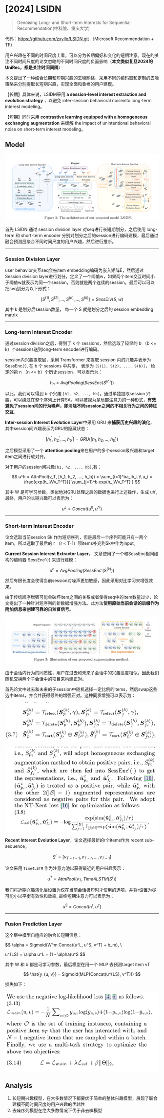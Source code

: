# [2024] LSIDN


> Denoising Long- and Short-term Interests for Sequential Recommendation(中科院、重庆大学)

代码：https://github.com/zxyllq/LSIDN.git （Microsoft Recommendation + TF）


用户兴趣在不同的时间尺度上看，可以分为长期偏好和变化的短期注意。现在的关注不同时间尺度的论文忽略的不同时间尺度的负面影响（**本文类似复旦2024的UniRec，都是关注时间间隔**）

本文提出了一种结合长期和短期兴趣的去噪网络，采用不同的编码器和定制的去噪策略来分别提取长短期兴趣，实现全面和鲁棒的用户建模。


【长期】具体来说，LSIDM采用 **a session-level interest extraction and evolution strategy** ，以避免 inter-session behavioral noiseinto long-term interest modeling。

【短期】同时采用 **contrastive learning equipped with a homogeneous exchanging augmentation** 来缓解 the impact of unintentional behavioral noise on short-term interest modeling。


## Model


![alt text](image.png)


首先 LSIDN 通过 session division layer 对seq进行长短期划分，之后使用 long-term 和 short-term encoder 分别对划分之后的session进行编码建模，最后通过融合预测层聚合不同时间尺度的用户兴趣，然后进行推断。

---

### Session Division Layer

user behavior交互seq会被item embedding编码为嵌入矩阵E，然后通过Session division layer进行划分，定义了一个阈值w，如果两个item交互时间小于阈值w就表示为同一个session，否则就是两个连续的session，最后可以可以把seq划分为以下形式：

$$
[S^{(1)}, S^{(2)},...,S^{(n)}, ..., S^{(k)}] = SessDiv(S, w)
$$

其中 k 是划分后session数量， 每一个 S 就是划分之后的 session embedding matrix

---

### Long-term Interest Encoder

通过session division之后，得到了 k 个 sessions，然后选取了较早的 b （b <= k）个sessions送到long-term encoder进行编码。

session内兴趣提取层，采用 Transformer 来提取 session 内的兴趣并表示为 SessEnc(·), 在 b 个 sessions 中共享， 表示为 ```[S(1), S(2), ..., S(b)]```， 给定的第 n （n <= b）个历史session，可以表示为：

$$
h_n = AvgPooling(SessEnc(S^{(n)}))
$$

以此，我们可以得到 b 个兴趣 ```[h1, h2, ..., hb]```。通过单独提取session 兴趣，可以绕过在整个序列上计算SA，可以被视为是局部注意力的一种形式，**有效避免了session间的行为噪声，即消除不同session之间的不相关行为之间的特征交互**.


**Inter-session Interest Evolution Layer**中采用 GRU 来**捕获历史兴趣的演化**， 其中session间兴趣表示为GRU的隐藏状态：

$$
[h_1^{\prime}, h_2^{\prime}, ..., h_b^{\prime}] = GRU([h_1, h_2, ..., h_b])
$$

之后模型采用了一个 **attention pooling**来在用户的多个session级兴趣和target item之间进行软对齐。

对于用户的session间兴趣```[h1, h2, ..., hb]```,有：

$$
u^h = AttnPool(v_T, [h_1, h_2, ...., h_b]) = \sum_{i=1}^ba_ih_i,\\
a_i = \frac{exp(h_iWv_T^T)}{
    \sum_{j=1}^b exp(h_jWv_T^T)
}
$$

其中 W 是可学习参数，类似地对GRU处理之后的数据也进行上述操作，生成 uh', 最终，用户的长期兴趣可以表示为：

$$
u^L = Concat(u^h, u^{h\prime})
$$

---

### Short-term Interest Encoder

论文选取当前session Sk 作为短期序列，但是最后一个序列可能只有一两个item，所以选取了最后的 r （r < T-1）项items补充到Sk中作为input。


**Current Session Interest Extractor Layer**， 文章使用了一个和SessEnc相同结构的编码器 SessEnc'(·) 来进行建模：


$$
u^c = AvgPooling(SessEnc\prime(S^{(k)}))
$$

然后有限长度会使得当前session对噪声更加敏感，因此采用对比学习来增强效果。


由于传统顺序增强可能会破坏item之间的关系或者使得seq中的item数量过少，论文提出了一种针对短序列的新数据增强方法。此方法**使用原始当前会话的后缀作为附加信息来创建可靠的自监督信号**。


![alt text](image-1.png)


由于会话内行为的同质性，用户在过去和未来子会话中的兴趣高度相似，因此我们随机交换两个子会话中的项目来构建正对。

首先论文中过去和未来的子session中随机选择一定比例的items，然后swap这些选中items，并合并获得最终的增强正对。这种同质增强可以表示为：

![alt text](image-2.png)


![alt text](image-3.png)


**Recent Interest Evolution Layer**，论文选择最新的r个items作为 recent sub-sequence，

$$
S^r = [v_{T-r-1}, v_{T-r}, ..., v_{T-1}]
$$

论文采用 ```Time4LSTM``` 作为注意力池以获得最近的用户兴趣表示：

$$
u^T = AttnPool(v_T, Time4LSTM(S^r))
$$

我们将近期兴趣演化层设置为仅在当前会话极短时才使用的选项，并将r设置为尽可能小以平衡有效性和效率, 最终短期注意力可以表示为：

$$
u^S = Concat(n^r, u^c)
$$

---

### Fusion Prediction Layer

这个层中模型自适应的融合长短期信息：

$$
\alpha = Sigmoid(W^m Concat(u^L, u^S, v^T) + b_m), \\

u^{LS} = \alpha u^L + (1 - \alpha)u^S
$$

其中 W 和 b 都是可学习参数，最后模型在用一个 MLP 去预测target item vT

$$
\hat{y_{u, v}} = Sigmoid(MLP(Concat(u^{LS}, v^T)))
$$

损失如下：

![alt text](image-4.png)


## Analysis

1. 长短期兴趣模型，在大多数情况下都要优于简单的整体兴趣模型，展现了联合建模不同时间尺度的用户兴趣的优越性
2. 去噪序列模型在绝大多数情况下优于非去噪模型

